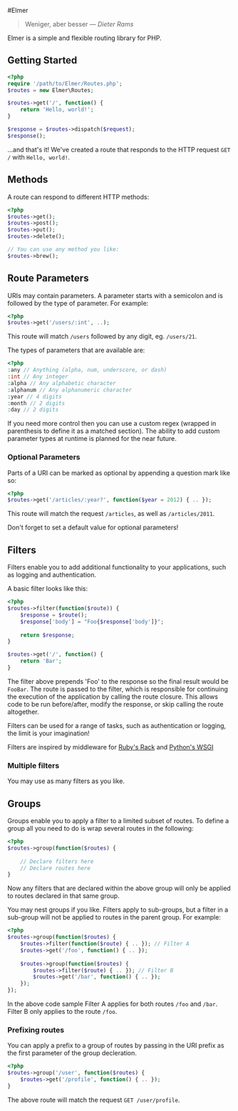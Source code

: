 #Elmer

> Weniger, aber besser
> &mdash; <cite>Dieter Rams</cite>

Elmer is a simple and flexible routing library for PHP.

## Getting Started

```php
<?php
require '/path/to/Elmer/Routes.php';
$routes = new Elmer\Routes;

$routes->get('/', function() {
	return 'Hello, world!';
}

$response = $routes->dispatch($request);
$response();
```

...and that's it! We've created a route that responds to the HTTP request `GET /` with `Hello, world!`.

## Methods

A route can respond to different HTTP methods:

```php
<?php
$routes->get();
$routes->post();
$routes->put();
$routes->delete();

// You can use any method you like:
$routes->brew();
```

## Route Parameters

URIs may contain parameters. A parameter starts with a semicolon and is followed by the type of parameter. For example:

```php
<?php
$routes->get('/users/:int', ..);
```

This route will match `/users` followed by any digit, eg. `/users/21`.

The types of parameters that are available are:

```php
<?php
:any // Anything (alpha, num, underscore, or dash)
:int // Any integer
:alpha // Any alphabetic character
:alphanum // Any alphanumeric character
:year // 4 digits
:month // 2 digits
:day // 2 digits
```

If you need more control then you can use a custom regex (wrapped in parenthesis to define it as a matched section). The ability to add custom parameter types at runtime is planned for the near future.

### Optional Parameters

Parts of a URI can be marked as optional by appending a question mark like so:

```php
<?php
$routes->get('/articles/:year?', function($year = 2012) { .. });
```

This route will match the request `/articles`, as well as `/articles/2011`.

Don't forget to set a default value for optional parameters!

## Filters

Filters enable you to add additional functionality to your applications, such as logging and authentication.

A basic filter looks like this:

```php
<?php
$routes->filter(function($route)) {
	$response = $route();
	$response['body'] = "Foo{$response['body']}";
	
	return $response;
}

$routes->get('/', function() {
	return 'Bar';
}
```

The filter above prepends 'Foo' to the response so the final result would be `FooBar`. The route is passed to the filter, which is responsible for continuing the execution of the application by calling the route closure. This allows code to be run before/after, modify the response, or skip calling the route altogether.

Filters can be used for a range of tasks, such as authentication or logging, the limit is your imagination!

Filters are inspired by middleware for [Ruby's Rack](http://stackoverflow.com/questions/2256569/what-is-rack-middleware) and [Python's WSGI](http://wsgi.org/)

### Multiple filters

You may use as many filters as you like.

## Groups

Groups enable you to apply a filter to a limited subset of routes. To define a group all you need to do is wrap several routes in the following:

```php
<?php
$routes->group(function($routes) {
	
	// Declare filters here
	// Declare routes here
}
```

Now any filters that are declared within the above group will only be applied to routes declared in that same group.

You may nest groups if you like. Filters apply to sub-groups, but a filter in a sub-group will not be applied to routes in the parent group. For example:

```php
<?php
$routes->group(function($routes) {
	$routes->filter(function($route) { .. }); // Filter A
	$routes->get('/foo', function() { .. });
	
	$routes->group(function($routes) {
		$routes->filter($route) { .. }); // Filter B
		$routes->get('/bar', function() { .. });
	});
});
```

In the above code sample Filter A applies for both routes `/foo` and `/bar`. Filter B only applies to the route `/foo`.

### Prefixing routes

You can apply a prefix to a group of routes by passing in the URI prefix as the first parameter of the group decleration.

```php
<?php
$routes->group('/user', function($routes) {
	$routes->get('/profile', function() { .. });
}
```

The above route will match the request `GET /user/profile`.

